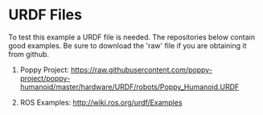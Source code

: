 # URDF Files

To test this example a URDF file is needed. The repositories below contain good examples. Be sure to download the 'raw' file if you are obtaining it from github. 

1. Poppy Project: https://raw.githubusercontent.com/poppy-project/poppy-humanoid/master/hardware/URDF/robots/Poppy_Humanoid.URDF

2. ROS Examples:  http://wiki.ros.org/urdf/Examples



